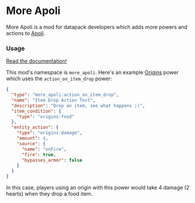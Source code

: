 # More Apoli

More Apoli is a mod for datapack developers which adds more powers and
actions to [Apoli](https://github.com/apace100/apoli).

### Usage
[Read the documentation!](https://github.com/MacaylaMarvelous81/MoreApoli/tree/master/docs)

This mod's namespace is `more_apoli`. Here's an example
[Origins](https://github.com/apace100/origins-fabric) power which uses
the `action_on_item_drop` power:

```json
{
  "type": "more_apoli:action_on_item_drop",
  "name": "Item Drop Action Test",
  "description": "Drop an item, see what happens ;)",
  "item_condition": {
    "type": "origins:food"
  },
  "entity_action": {
    "type": "origins:damage",
    "amount": 4,
    "source": {
      "name": "onFire",
      "fire": true,
      "bypasses_armor": false
    }
  }
}
```

In this case, players using an origin with this power would take 4 damage
(2 hearts) when they drop a food item.
